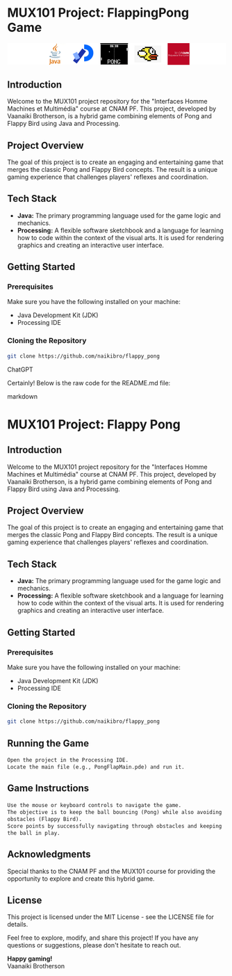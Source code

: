 # MUX101 Project: FlappingPong Game
![tech stack](t.png)
## Introduction

Welcome to the MUX101 project repository for the "Interfaces Homme Machines et Multimédia" course at CNAM PF. This project, developed by Vaanaiki Brotherson, is a hybrid game combining elements of Pong and Flappy Bird using Java and Processing.

## Project Overview

The goal of this project is to create an engaging and entertaining game that merges the classic Pong and Flappy Bird concepts. The result is a unique gaming experience that challenges players' reflexes and coordination.

## Tech Stack

- **Java:** The primary programming language used for the game logic and mechanics.
- **Processing:** A flexible software sketchbook and a language for learning how to code within the context of the visual arts. It is used for rendering graphics and creating an interactive user interface.

## Getting Started

### Prerequisites

Make sure you have the following installed on your machine:

- Java Development Kit (JDK)
- Processing IDE

### Cloning the Repository

```bash
git clone https://github.com/naikibro/flappy_pong
```

ChatGPT

Certainly! Below is the raw code for the README.md file:

markdown

# MUX101 Project: Flappy Pong

## Introduction

Welcome to the MUX101 project repository for the "Interfaces Homme Machines et Multimédia" course at CNAM PF. This project, developed by Vaanaiki Brotherson, is a hybrid game combining elements of Pong and Flappy Bird using Java and Processing.

## Project Overview

The goal of this project is to create an engaging and entertaining game that merges the classic Pong and Flappy Bird concepts. The result is a unique gaming experience that challenges players' reflexes and coordination.

## Tech Stack

- **Java:** The primary programming language used for the game logic and mechanics.
- **Processing:** A flexible software sketchbook and a language for learning how to code within the context of the visual arts. It is used for rendering graphics and creating an interactive user interface.

## Getting Started

### Prerequisites

Make sure you have the following installed on your machine:

- Java Development Kit (JDK)
- Processing IDE

### Cloning the Repository

```bash
git clone https://github.com/naikibro/flappy_pong
```

## Running the Game

    Open the project in the Processing IDE.
    Locate the main file (e.g., PongFlapMain.pde) and run it.

## Game Instructions

    Use the mouse or keyboard controls to navigate the game.
    The objective is to keep the ball bouncing (Pong) while also avoiding obstacles (Flappy Bird).
    Score points by successfully navigating through obstacles and keeping the ball in play.


## Acknowledgments

Special thanks to the CNAM PF and the MUX101 course for providing the opportunity to explore and create this hybrid game.

## License

This project is licensed under the MIT License - see the LICENSE file for details.

Feel free to explore, modify, and share this project! If you have any questions or suggestions, please don't hesitate to reach out.

**Happy gaming!**  
Vaanaiki Brotherson
